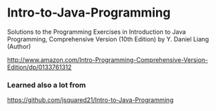 # Intro-to-Java-Programming
Solutions to the Programming Exercises in Introduction to Java Programming, Comprehensive Version (10th Edition) by Y. Daniel Liang (Author)

http://www.amazon.com/Intro-Programming-Comprehensive-Version-Edition/dp/0133761312

### Learned also a lot from 

https://github.com/jsquared21/Intro-to-Java-Programming

